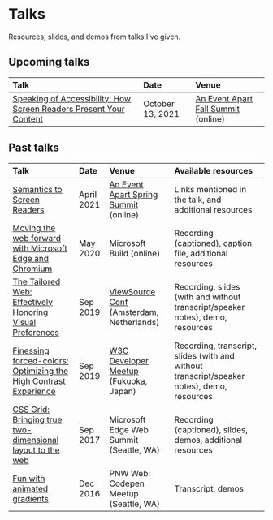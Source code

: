 # Talks

Resources, slides, and demos from talks I've given.

## Upcoming talks

| Talk              | Date  | Venue           |
| :---------------- | :-----| :---------------|
| [Speaking of Accessibility: How Screen Readers Present Your Content](https://aneventapart.com/event/fall-summit-2021#s29276) | October 13, 2021 | [An Event Apart Fall Summit](https://aneventapart.com/event/fall-summit-2021) (online) |

## Past talks

| Talk              | Date  | Venue           | Available resources |
| :---------------- | :-----| :---------------| :------------------ |
| [Semantics to Screen Readers](2021/aea/) | April 2021 | [An Event Apart Spring Summit](https://aneventapart.com/event/spring-summit-2021) (online) | Links mentioned in the talk, and additional resources |
| [Moving the web forward with Microsoft Edge and Chromium](2020/build/) | May 2020 | Microsoft Build (online) | Recording (captioned), caption file, additional resources |
| [The Tailored Web: Effectively Honoring Visual Preferences](2019/color-contrast-view-source/) | Sep 2019 | [ViewSource Conf](https://2019.viewsourceconf.org/#schedule) (Amsterdam, Netherlands) | Recording, slides (with and without transcript/speaker notes), demo, resources |
| [Finessing forced-colors: Optimizing the High Contrast Experience](2019/tpac-hc/) | Sep 2019 | [W3C Developer Meetup](https://www.w3.org/2019/09/Meetup/speaker-melanie.html) (Fukuoka, Japan) | Recording, transcript, slides (with and without transcript/speaker notes), demo, resources |
| [CSS Grid: Bringing true two-dimensional layout to the web](2017/grid-web-summit/) | Sep 2017 | Microsoft Edge Web Summit (Seattle, WA) | Recording (captioned), slides, demos, additional resources |
| [Fun with animated gradients](https://melanie-richards.com/blog/animating-gradients/) | Dec 2016 | PNW Web: Codepen Meetup (Seattle, WA) | Transcript, demos |
